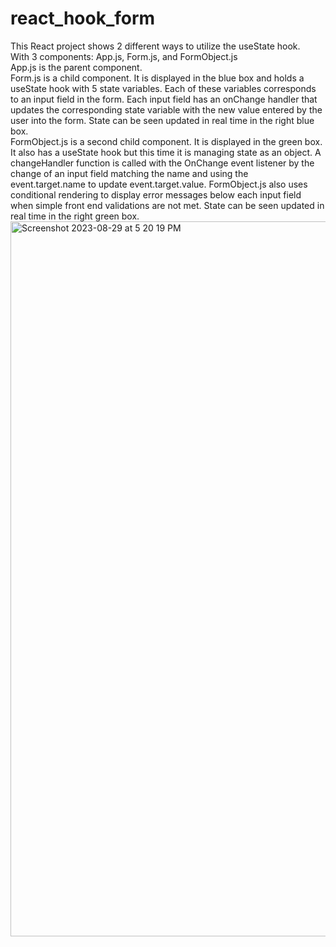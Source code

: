 # react_hook_form
This React project shows 2 different ways to utilize the useState hook.
<br>
With 3 components: App.js, Form.js, and FormObject.js
<br>
App.js is the parent component.
<br>
Form.js is a child component. It is displayed in the blue box and holds a useState hook with 5 state variables. Each of these variables corresponds to an input field in the form. Each input field has an onChange handler that updates the corresponding state variable with the new value entered by the user into the form. State can be seen updated in real time in the right blue box.
<br>
FormObject.js is a second child component. It is displayed in the green box. It also has a useState hook but this time it is managing state as an object. A changeHandler function is called with the OnChange event listener by the change of an input field matching the name and using the event.target.name to update event.target.value. FormObject.js also uses conditional rendering to display error messages below each input field when simple front end validations are not met. State can be seen updated in real time in the right green box.
<img width="1144" alt="Screenshot 2023-08-29 at 5 20 19 PM" src="https://github.com/ThereIsASmile/react_hook_form/assets/57597467/d4f6e941-6fde-4b22-a3db-02b3e1910d5b">
